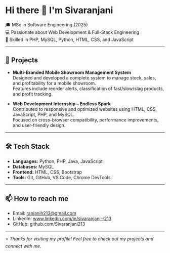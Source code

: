 # Hi there 👋 I'm Sivaranjani  

🎓 MSc in Software Engineering (2025)  
💻 Passionate about Web Development & Full-Stack Engineering  
🌟 Skilled in PHP, MySQL, Python, HTML, CSS, and JavaScript  

---

## 🚀 Projects
- **Multi-Branded Mobile Showroom Management System**  
  Designed and developed a complete system to manage stock, sales, and profitability for a mobile showroom.  
  Features include reorder alerts, classification of fast/slow/slag products, and profit tracking.    

- **Web Development Internship – Endless Spark**  
  Contributed to responsive and optimized websites using HTML, CSS, JavaScript, PHP, and MySQL.  
  Focused on cross-browser compatibility, performance improvements, and user-friendly design.  

---

## 🛠 Tech Stack
- **Languages:** Python, PHP, Java, JavaScript  
- **Databases:** MySQL  
- **Frontend:** HTML, CSS, Bootstrap  
- **Tools:** Git, GitHub, VS Code, Chrome DevTools  

---

## 📫 How to reach me
- Email: ranjanih213@gmail.com
- LinkedIn: www.linkedin.com/in/sivaranjani-r213
- GitHub: github.com/Sivaranjani213

---
⭐️ *Thanks for visiting my profile! Feel free to check out my projects and connect with me.*  


<!--
**Sivaranjani213/Sivaranjani213** is a ✨ _special_ ✨ repository because its `README.md` (this file) appears on your GitHub profile.

Here are some ideas to get you started:

- 🔭 I’m currently working on ...
- 🌱 I’m currently learning ...
- 👯 I’m looking to collaborate on ...
- 🤔 I’m looking for help with ...
- 💬 Ask me about ...
- 📫 How to reach me: ...
- 😄 Pronouns: ...
- ⚡ Fun fact: ...
-->
